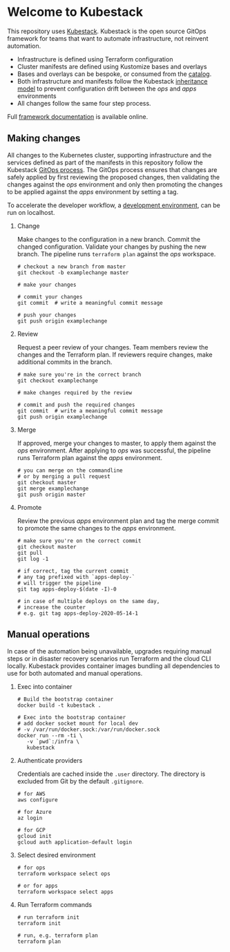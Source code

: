 # Welcome to Kubestack

This repository uses [Kubestack][1]. Kubestack is the open source GitOps framework for teams that want to automate infrastructure, not reinvent automation.

 * Infrastructure is defined using Terraform configuration
 * Cluster manifests are defined using Kustomize bases and overlays
 * Bases and overlays can be bespoke, or consumed from the [catalog][2].
 * Both infrastructure and manifests follow the Kubestack [inheritance model][3] to prevent configuration drift between the *ops* and *apps* environments
 * All changes follow the same four step process.

Full [framework documentation][4] is available online.

## Making changes

All changes to the Kubernetes cluster, supporting infrastructure and the services defined as part of the manifests in this repository follow the Kubestack [GitOps process][5]. The GitOps process ensures that changes are safely applied by first reviewing the proposed changes, then validating the changes against the *ops* environment and only then promoting the changes to be applied against the *apps* environment by setting a tag.

To accelerate the developer workflow, a [development environment][6], can be run on localhost.

 1. Change

    Make changes to the configuration in a new branch. Commit the changed configuration. Validate your changes by pushing the new branch. The pipeline runs `terraform plan` against the *ops* workspace.

    ```shell
    # checkout a new branch from master
    git checkout -b examplechange master

    # make your changes

    # commit your changes
    git commit  # write a meaningful commit message

    # push your changes
    git push origin examplechange
    ```

 1. Review

    Request a peer review of your changes. Team members review the changes and the Terraform plan. If reviewers require changes, make additional commits in the branch.

    ```shell
    # make sure you're in the correct branch
    git checkout examplechange

    # make changes required by the review

    # commit and push the required changes
    git commit  # write a meaningful commit message
    git push origin examplechange
    ```

 1. Merge

    If approved, merge your changes to master, to apply them against the *ops* environment. After applying to *ops* was successful, the pipeline runs Terraform plan against the *apps* environment.

    ```shell
    # you can merge on the commandline
    # or by merging a pull request
    git checkout master
    git merge examplechange
    git push origin master
    ```

 1. Promote

    Review the previous *apps* environment plan and tag the merge commit to promote the same changes to the *apps* environment.

    ```shell
    # make sure you're on the correct commit
    git checkout master
    git pull
    git log -1

    # if correct, tag the current commit
    # any tag prefixed with `apps-deploy-`
    # will trigger the pipeline
    git tag apps-deploy-$(date -I)-0

    # in case of multiple deploys on the same day,
    # increase the counter
    # e.g. git tag apps-deploy-2020-05-14-1
    ```

## Manual operations

In case of the automation being unavailable, upgrades requiring manual steps or in disaster recovery scenarios run Terraform and the cloud CLI locally. Kubestack provides container images bundling all dependencies to use for both automated and manual operations.

 1. Exec into container

    ```shell
    # Build the bootstrap container
    docker build -t kubestack .

    # Exec into the bootstrap container
    # add docker socket mount for local dev
    # -v /var/run/docker.sock:/var/run/docker.sock
    docker run --rm -ti \
       -v `pwd`:/infra \
       kubestack
    ```

 1. Authenticate providers

    Credentials are cached inside the `.user` directory. The directory is excluded from Git by the default `.gitignore`.

    ```shell
    # for AWS
    aws configure

    # for Azure
    az login

    # for GCP
    gcloud init
    gcloud auth application-default login
    ```

 1. Select desired environment

    ```shell
    # for ops
    terraform workspace select ops

    # or for apps
    terraform workspace select apps
    ```

 1. Run Terraform commands

    ```shell
    # run terraform init
    terraform init

    # run, e.g. terraform plan
    terraform plan
    ```

[1]: https://www.kubestack.com
[2]: https://www.kubestack.com/catalog
[3]: https://www.kubestack.com/framework/documentation/inheritance-model
[4]: https://www.kubestack.com/framework/documentation
[5]: https://www.kubestack.com/framework/documentation/gitops-process
[6]: https://www.kubestack.com/framework/documentation/tutorial-build-local-lab
